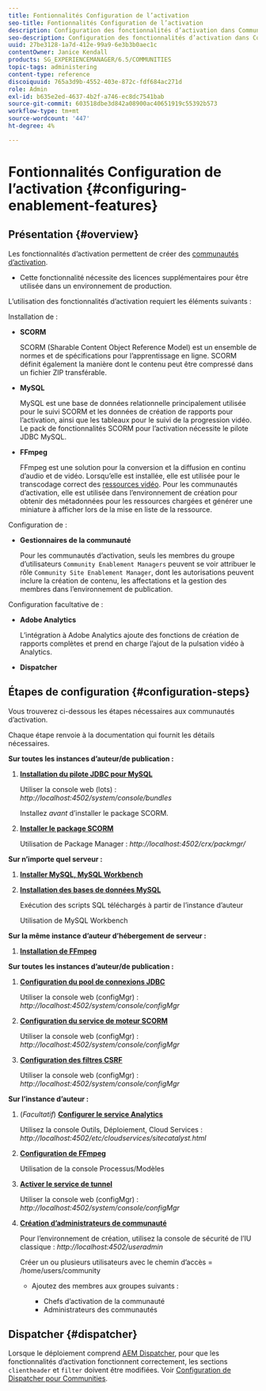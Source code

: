 ```yaml
---
title: Fontionnalités Configuration de l’activation
seo-title: Fontionnalités Configuration de l’activation
description: Configuration des fonctionnalités d’activation dans Communities
seo-description: Configuration des fonctionnalités d’activation dans Communities
uuid: 27be3128-1a7d-412e-99a9-6e3b3b0aec1c
contentOwner: Janice Kendall
products: SG_EXPERIENCEMANAGER/6.5/COMMUNITIES
topic-tags: administering
content-type: reference
discoiquuid: 765a3d9b-4552-403e-872c-fdf684ac271d
role: Admin
exl-id: b635e2ed-4637-4b2f-a746-ec8dc7541bab
source-git-commit: 603518dbe3d842a08900ac40651919c55392b573
workflow-type: tm+mt
source-wordcount: '447'
ht-degree: 4%

---
```


# Fontionnalités Configuration de l’activation {#configuring-enablement-features}

## Présentation {#overview}

Les fonctionnalités d’activation permettent de créer des [communautés d’activation](overview.md#enablement-community).

* Cette fonctionnalité nécessite des licences supplémentaires pour être utilisée dans un environnement de production.

L’utilisation des fonctionnalités d’activation requiert les éléments suivants :

Installation de :

* **SCORM**

   SCORM (Sharable Content Object Reference Model) est un ensemble de normes et de spécifications pour l’apprentissage en ligne. SCORM définit également la manière dont le contenu peut être compressé dans un fichier ZIP transférable.

* **MySQL**

   MySQL est une base de données relationnelle principalement utilisée pour le suivi SCORM et les données de création de rapports pour l’activation, ainsi que les tableaux pour le suivi de la progression vidéo. Le pack de fonctionnalités SCORM pour l’activation nécessite le pilote JDBC MySQL.

* **FFmpeg**

   FFmpeg est une solution pour la conversion et la diffusion en continu d’audio et de vidéo. Lorsqu’elle est installée, elle est utilisée pour le transcodage correct des [ressources vidéo](../../help/sites-authoring/default-components-foundation.md#video). Pour les communautés d’activation, elle est utilisée dans l’environnement de création pour obtenir des métadonnées pour les ressources chargées et générer une miniature à afficher lors de la mise en liste de la ressource.

Configuration de :

* **Gestionnaires de la communauté**

   Pour les communautés d’activation, seuls les membres du groupe d’utilisateurs `Community Enablement Managers` peuvent se voir attribuer le rôle `Community Site Enablement Manager`, dont les autorisations peuvent inclure la création de contenu, les affectations et la gestion des membres dans l’environnement de publication.

Configuration facultative de :

* **Adobe Analytics**

   L’intégration à Adobe Analytics ajoute des fonctions de création de rapports complètes et prend en charge l’ajout de la pulsation vidéo à Analytics.

* **Dispatcher**

## Étapes de configuration {#configuration-steps}

Vous trouverez ci-dessous les étapes nécessaires aux communautés d’activation.

Chaque étape renvoie à la documentation qui fournit les détails nécessaires.

**Sur toutes les instances d’auteur/de publication :**

1. **[Installation du pilote JDBC pour MySQL](deploy-communities.md#jdbc-driver-for-mysql)**

   Utiliser la console web (lots) : *http://localhost:4502/system/console/bundles*

   Installez *avant* d’installer le package SCORM.

1. **[Installer le package SCORM](deploy-communities.md#scorm-package)**


   Utilisation de Package Manager : *http://localhost:4502/crx/packmgr/*

**Sur n’importe quel serveur :**

1. **[Installer MySQL, MySQL Workbench](mysql.md)**

1. **[Installation des bases de données MySQL](mysql.md#database-setup)**

   Exécution des scripts SQL téléchargés à partir de l’instance d’auteur

   Utilisation de MySQL Workbench

**Sur la même instance d’auteur d’hébergement de serveur :**

1. **[Installation de FFmpeg](ffmpeg.md)**

**Sur toutes les instances d’auteur/de publication :**

1. **[Configuration du pool de connexions JDBC](mysql.md#configure-jdbc-connections)**

   Utiliser la console web (configMgr) : *http://localhost:4502/system/console/configMgr*

1. **[Configuration du service de moteur SCORM](mysql.md#aem-communities-scormengine-service)**

   Utiliser la console web (configMgr) : *http://localhost:4502/system/console/configMgr*

1. **[Configuration des filtres CSRF](mysql.md#adobe-granite-csrf-filter)**

   Utiliser la console web (configMgr) : *http://localhost:4502/system/console/configMgr*

**Sur l’instance d’auteur :**

1. (*Facultatif*) **[Configurer le service Analytics](analytics.md)**

   Utilisez la console Outils, Déploiement, Cloud Services : *http://localhost:4502/etc/cloudservices/sitecatalyst.html*

1. **[Configuration de FFmpeg](ffmpeg.md#configure-ffmpeg-transcoding-service)**

   Utilisation de la console Processus/Modèles

1. **[Activer le service de tunnel](deploy-communities.md#tunnel-service-on-author)**

   Utiliser la console web (configMgr) : *http://localhost:4502/system/console/configMgr*

1. **[Création d’administrateurs de communauté](users.md#creating-community-members)**

   Pour l’environnement de création, utilisez la console de sécurité de l’IU classique : *http://localhost:4502/useradmin*

   Créer un ou plusieurs utilisateurs avec le chemin d’accès = /home/users/community

   * Ajoutez des membres aux groupes suivants :

      * Chefs d’activation de la communauté
      * Administrateurs des communautés

## Dispatcher {#dispatcher}

Lorsque le déploiement comprend [AEM Dispatcher](https://helpx.adobe.com/experience-manager/dispatcher/using/dispatcher.html), pour que les fonctionnalités d’activation fonctionnent correctement, les sections `clientheader` et `filter` doivent être modifiées. Voir [Configuration de Dispatcher pour Communities](dispatcher.md#enablement).
